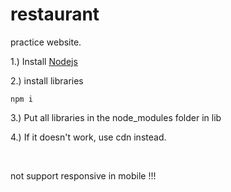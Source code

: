 # restaurant
practice website.

<p>1.) Install <a href ="https://nodejs.org/en/">Nodejs</a></p>
<p>2.) install libraries</p>
<pre><code>npm i </code></pre>

<p>3.) Put all libraries in the node_modules folder in lib</p>
<p>4.) If it doesn't work, use cdn instead.</p><br>

not support responsive in mobile !!! 
 

 
 
